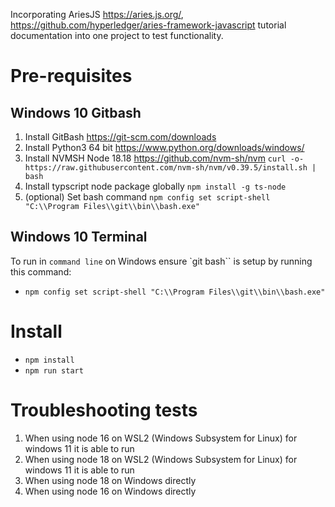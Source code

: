 Incorporating AriesJS https://aries.js.org/, https://github.com/hyperledger/aries-framework-javascript tutorial documentation into one project to test functionality.


# Pre-requisites
## Windows 10 Gitbash
1. Install GitBash https://git-scm.com/downloads
2. Install Python3 64 bit https://www.python.org/downloads/windows/
3. Install NVMSH Node 18.18 https://github.com/nvm-sh/nvm `curl -o- https://raw.githubusercontent.com/nvm-sh/nvm/v0.39.5/install.sh | bash`
4. Install typscript node package globally `npm install -g ts-node`
5. (optional) Set bash command `npm config set script-shell "C:\\Program Files\\git\\bin\\bash.exe"`

## Windows 10 Terminal
To run in `command line` on Windows ensure `git bash`` is setup by running this command:
- `npm config set script-shell "C:\\Program Files\\git\\bin\\bash.exe"`

# Install
- `npm install`
- `npm run start`

# Troubleshooting tests
1. When using node 16 on WSL2 (Windows Subsystem for Linux) for windows 11 it is able to run
1. When using node 18 on WSL2 (Windows Subsystem for Linux) for windows 11 it is able to run
1. When using node 18 on Windows directly
2. When using node 16 on Windows directly
